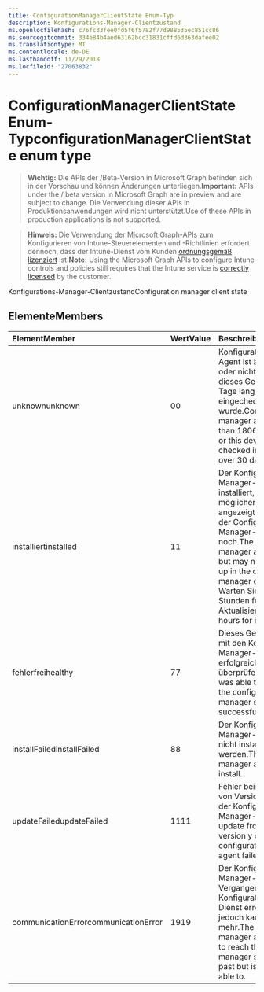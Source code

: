 ```yaml
---
title: ConfigurationManagerClientState Enum-Typ
description: Konfigurations-Manager-Clientzustand
ms.openlocfilehash: c76fc33fee0fd5f6f5782f77d988535ec851cc86
ms.sourcegitcommit: 334e84b4aed63162bcc31831cffd6d363dafee02
ms.translationtype: MT
ms.contentlocale: de-DE
ms.lasthandoff: 11/29/2018
ms.locfileid: "27063832"
---
```

# <a name="configurationmanagerclientstate-enum-type"></a><span data-ttu-id="ef41d-103">ConfigurationManagerClientState Enum-Typ</span><span class="sxs-lookup"><span data-stu-id="ef41d-103">configurationManagerClientState enum type</span></span>

> <span data-ttu-id="ef41d-104">**Wichtig:** Die APIs der /Beta-Version in Microsoft Graph befinden sich in der Vorschau und können Änderungen unterliegen.</span><span class="sxs-lookup"><span data-stu-id="ef41d-104">**Important:** APIs under the / beta version in Microsoft Graph are in preview and are subject to change.</span></span> <span data-ttu-id="ef41d-105">Die Verwendung dieser APIs in Produktionsanwendungen wird nicht unterstützt.</span><span class="sxs-lookup"><span data-stu-id="ef41d-105">Use of these APIs in production applications is not supported.</span></span>

> <span data-ttu-id="ef41d-106">**Hinweis:** Die Verwendung der Microsoft Graph-APIs zum Konfigurieren von Intune-Steuerelementen und -Richtlinien erfordert dennoch, dass der Intune-Dienst vom Kunden [ordnungsgemäß lizenziert](https://go.microsoft.com/fwlink/?linkid=839381) ist.</span><span class="sxs-lookup"><span data-stu-id="ef41d-106">**Note:** Using the Microsoft Graph APIs to configure Intune controls and policies still requires that the Intune service is [correctly licensed](https://go.microsoft.com/fwlink/?linkid=839381) by the customer.</span></span>

<span data-ttu-id="ef41d-107">Konfigurations-Manager-Clientzustand</span><span class="sxs-lookup"><span data-stu-id="ef41d-107">Configuration manager client state</span></span>
## <a name="members"></a><span data-ttu-id="ef41d-108">Elemente</span><span class="sxs-lookup"><span data-stu-id="ef41d-108">Members</span></span>
|<span data-ttu-id="ef41d-109">Element</span><span class="sxs-lookup"><span data-stu-id="ef41d-109">Member</span></span>|<span data-ttu-id="ef41d-110">Wert</span><span class="sxs-lookup"><span data-stu-id="ef41d-110">Value</span></span>|<span data-ttu-id="ef41d-111">Beschreibung</span><span class="sxs-lookup"><span data-stu-id="ef41d-111">Description</span></span>|
|:---|:---|:---|
|<span data-ttu-id="ef41d-112">unknown</span><span class="sxs-lookup"><span data-stu-id="ef41d-112">unknown</span></span>|<span data-ttu-id="ef41d-113">0</span><span class="sxs-lookup"><span data-stu-id="ef41d-113">0</span></span>|<span data-ttu-id="ef41d-114">Konfigurations-Manager-Agent ist älter als 1806 oder nicht installiert oder dieses Gerät mehr als 30 Tage lang nicht in Intune eingecheckt wurde.</span><span class="sxs-lookup"><span data-stu-id="ef41d-114">Configuration manager agent is older than 1806 or not installed or this device has not checked into Intune for over 30 days.</span></span>|
|<span data-ttu-id="ef41d-115">installiert</span><span class="sxs-lookup"><span data-stu-id="ef41d-115">installed</span></span>|<span data-ttu-id="ef41d-116">1</span><span class="sxs-lookup"><span data-stu-id="ef41d-116">1</span></span>|<span data-ttu-id="ef41d-117">Der Konfigurations-Manager-Agent ist installiert, aber möglicherweise nicht angezeigt werden Sie in der Configuration Manager-Konsole noch.</span><span class="sxs-lookup"><span data-stu-id="ef41d-117">The configuration manager agent is installed but may not be showing up in the configuration manager console yet.</span></span> <span data-ttu-id="ef41d-118">Warten Sie einige Stunden für die Aktualisierung.</span><span class="sxs-lookup"><span data-stu-id="ef41d-118">Wait a few hours for it to refresh.</span></span>|
|<span data-ttu-id="ef41d-119">fehlerfrei</span><span class="sxs-lookup"><span data-stu-id="ef41d-119">healthy</span></span>|<span data-ttu-id="ef41d-120">7</span><span class="sxs-lookup"><span data-stu-id="ef41d-120">7</span></span>|<span data-ttu-id="ef41d-121">Dieses Gerät konnte sich mit den Konfigurations-Manager-Dienst erfolgreich zu überprüfen.</span><span class="sxs-lookup"><span data-stu-id="ef41d-121">This device was able to check in with the configuration manager service successfully.</span></span>|
|<span data-ttu-id="ef41d-122">installFailed</span><span class="sxs-lookup"><span data-stu-id="ef41d-122">installFailed</span></span>|<span data-ttu-id="ef41d-123">8</span><span class="sxs-lookup"><span data-stu-id="ef41d-123">8</span></span>|<span data-ttu-id="ef41d-124">Der Konfigurations-Manager-Agent konnte nicht installiert werden.</span><span class="sxs-lookup"><span data-stu-id="ef41d-124">The configuration manager agent failed to install.</span></span>|
|<span data-ttu-id="ef41d-125">updateFailed</span><span class="sxs-lookup"><span data-stu-id="ef41d-125">updateFailed</span></span>|<span data-ttu-id="ef41d-126">11</span><span class="sxs-lookup"><span data-stu-id="ef41d-126">11</span></span>|<span data-ttu-id="ef41d-127">Fehler beim Aktualisieren von Version X y Version der Konfigurations-Manager-Agent.</span><span class="sxs-lookup"><span data-stu-id="ef41d-127">The update from version x to version y of the configuration manager agent failed.</span></span> |
|<span data-ttu-id="ef41d-128">communicationError</span><span class="sxs-lookup"><span data-stu-id="ef41d-128">communicationError</span></span>|<span data-ttu-id="ef41d-129">19</span><span class="sxs-lookup"><span data-stu-id="ef41d-129">19</span></span>|<span data-ttu-id="ef41d-130">Der Konfigurations-Manager-Agent in der Vergangenheit den Konfigurations-Manager-Dienst erreichen konnte jedoch kann jetzt nicht mehr.</span><span class="sxs-lookup"><span data-stu-id="ef41d-130">The configuration manager agent was able to reach the configuration manager service in the past but is now no longer able to.</span></span> |





